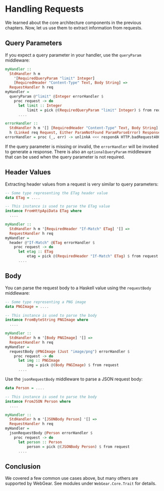 # Handling Requests

We learned about the core architecture components in the previous chapters. Now, let us use them to extract information
from requests.

## Query Parameters

If you expect a query parameter in your handler, use the `queryParam` middleware:

```haskell
myHandler ::
  StdHandler h m
    '[RequiredQueryParam "limit" Integer]
    [RequiredHeader "Content-Type" Text, Body String] =>
  RequestHandler h req
myHandler =
  queryParam @"limit" @Integer errorHandler $
    proc request -> do
      let limit :: Integer
          limit = pick @(RequiredQueryParam "limit" Integer) $ from request
      ....

errorHandler ::
  StdHandler h m '[] [RequiredHeader "Content-Type" Text, Body String] =>
  h (Linked req Request, Either ParamNotFound ParamParseError) Response
errorHandler = proc (_, err) -> unlinkA <<< respondA HTTP.badRequest400 "text/plain" -< show err
```

If the query parameter is missing or invalid, the `errorHandler` will be invoked to generate a response. There is also
an `optionalQueryParam` middleware that can be used when the query parameter is not required.

## Header Values

Extracting header values from a request is very similar to query parameters:

```haskell
-- Some type representing the ETag header value
data ETag = ....

-- This instance is used to parse the ETag value
instance FromHttpApiData ETag where
  ....

myHandler ::
  StdHandler h m '[RequiredHeader "If-Match" ETag] '[] =>
  RequestHandler h req
myHandler =
  header @"If-Match" @ETag errorHandler $
    proc request -> do
      let etag :: ETag
          etag = pick @(RequiredHeader "If-Match" ETag) $ from request
      ....
```

## Body

You can parse the request body to a Haskell value using the `requestBody` middleware:

```haskell
-- Some type representing a PNG image
data PNGImage = ....

-- This instance is used to parse the body
instance FromByteString PNGImage where
  ....

myHandler ::
  StdHandler h m '[Body PNGImage] '[] =>
  RequestHandler h req
myHandler =
  requestBody @PNGImage (Just "image/png") errorHandler $
    proc request -> do
      let img :: PNGImage
          img = pick @(Body PNGImage) $ from request
      ....
```

Use the `jsonRequestBody` middleware to parse a JSON 
request body:

```haskell
data Person = ....

-- This instance is used to parse the body
instance FromJSON Person where
  ....

myHandler ::
  StdHandler h m '[JSONBody Person] '[] =>
  RequestHandler h req
myHandler =
  jsonRequestBody @Person errorHandler $
    proc request -> do
      let person :: Person
          person = pick @(JSONBody Person) $ from request
      ....
```

## Conclusion

We covered a few common use cases above, but many others are supported by WebGear. See modules under `WebGear.Core.Trait`
for details.
